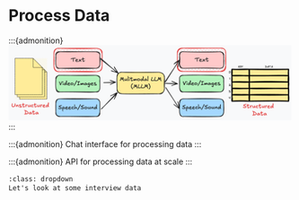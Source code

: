 # Process Data

:::{admonition}
![image](./images/mllm-process-data.png)
:::

:::{admonition}
Chat interface for processing data
:::

:::{admonition}
API for processing data at scale
:::

```{admonition} Demo
:class: dropdown
Let's look at some interview data
```
